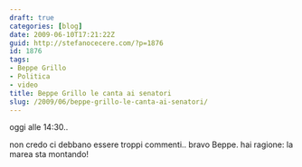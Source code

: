 ```yaml
---
draft: true
categories: [blog]
date: 2009-06-10T17:21:22Z
guid: http://stefanocecere.com/?p=1876
id: 1876
tags:
- Beppe Grillo
- Politica
- video
title: Beppe Grillo le canta ai senatori
slug: /2009/06/beppe-grillo-le-canta-ai-senatori/
---
```


oggi alle 14:30..
  
non credo ci debbano essere troppi commenti.. bravo Beppe. hai ragione: la marea sta montando!